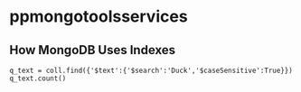# ppmongotoolsservices
## How MongoDB Uses Indexes
```
q_text = coll.find({'$text':{'$search':'Duck','$caseSensitive':True}})
q_text.count()
```
